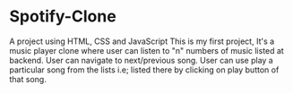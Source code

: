 # Spotify-Clone
A project using HTML, CSS and JavaScript
This is my first project, It's a music player clone where user can listen to "n" numbers of music listed at backend.
User can navigate to next/previous song.
User can use play a particular song from the lists i.e; listed there by clicking on play button of that song.
